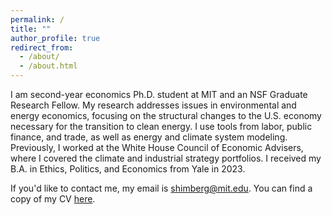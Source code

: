 ```yaml
---
permalink: /
title: ""
author_profile: true
redirect_from: 
  - /about/
  - /about.html
---
```


I am second-year economics Ph.D. student at MIT and an NSF Graduate Research Fellow. My research addresses issues in environmental and energy economics, focusing on the structural changes to the U.S. economy necessary for the transition to clean energy. I use tools from labor, public finance, and trade, as well as energy and climate system modeling. Previously, I worked at the White House Council of Economic Advisers, where I covered the climate and industrial strategy portfolios. I received my B.A. in Ethics, Politics, and Economics from Yale in 2023.

If you'd like to contact me, my email is shimberg@mit.edu. You can find a copy of my CV [here](https://naomishimberg.github.io/files/ShimbergCV.pdf). 
